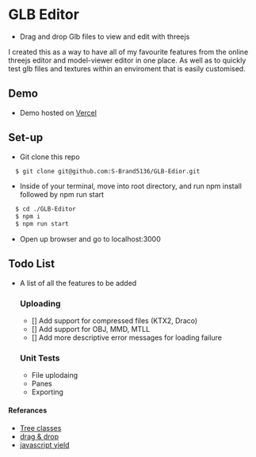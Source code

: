 # GLB Editor

- Drag and drop Glb files to view and edit with threejs

I created this as a way to have all of my favourite features from the online threejs editor and model-viewer editor in one place. As well as to quickly test glb files and textures within an enviroment that is easily customised.

## Demo 

- Demo hosted on [Vercel](https://glb-edior.vercel.app/)
## Set-up

- Git clone this repo
```bash
  $ git clone git@github.com:S-Brand5136/GLB-Edior.git
```

- Inside of your terminal, move into root directory, and run npm install followed by npm run start

```bash
  $ cd ./GLB-Editor
  $ npm i
  $ npm run start
```

- Open up browser and go to localhost:3000


## Todo List
- A list of all the features to be added

  ### Uploading
  - [] Add support for compressed files (KTX2, Draco)
  - [] Add support for OBJ, MMD, MTLL
  - [] Add more descriptive error messages for loading failure

  ### Unit Tests
  - File uplodaing
  - Panes
  - Exporting

#### Referances
- [Tree classes](https://www.30secondsofcode.org/articles/s/js-data-structures-tree)
- [drag & drop](https://gltf-viewer.donmccurdy.com/)
- [javascript yield](https://developer.mozilla.org/en-US/docs/Web/JavaScript/Reference/Operators/yield)